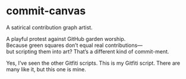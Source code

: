 # commit-canvas

A satirical contribution graph artist.

A playful protest against GitHub garden worship.  
Because green squares don’t equal real contributions—  
but scripting them into art? That’s a different kind of commit-ment.

Yes, I’ve seen the other Gitfiti scripts.
This is my Gitfiti script. There are many like it, but this one is mine.
